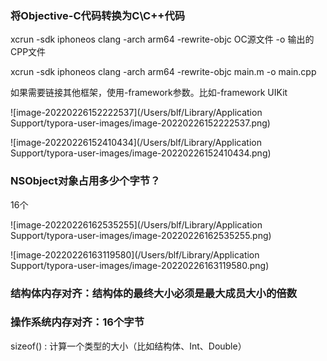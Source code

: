 ### 将Objective-C代码转换为C\C++代码
xcrun  -sdk  iphoneos  clang  -arch  arm64  -rewrite-objc  OC源文件  -o  输出的CPP文件

xcrun  -sdk  iphoneos  clang  -arch  arm64  -rewrite-objc main.m  -o  main.cpp

如果需要链接其他框架，使用-framework参数。比如-framework UIKit

![image-20220226152222537](/Users/blf/Library/Application Support/typora-user-images/image-20220226152222537.png)

![image-20220226152410434](/Users/blf/Library/Application Support/typora-user-images/image-20220226152410434.png)

### NSObject对象占用多少个字节？

16个

![image-20220226162535255](/Users/blf/Library/Application Support/typora-user-images/image-20220226162535255.png)



![image-20220226163119580](/Users/blf/Library/Application Support/typora-user-images/image-20220226163119580.png)



### 结构体内存对齐：结构体的最终大小必须是最大成员大小的倍数

### 操作系统内存对齐：16个字节



sizeof() : 计算一个类型的大小（比如结构体、Int、Double）











